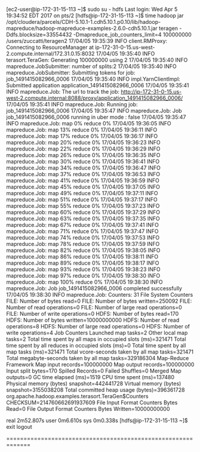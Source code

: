 [ec2-user@ip-172-31-15-113 ~]$ sudo su - hdfs
Last login: Wed Apr  5 19:34:52 EDT 2017 on pts/2
[hdfs@ip-172-31-15-113 ~]$ time hadoop jar /opt/cloudera/parcels/CDH-5.10.1-1.cdh5.10.1.p0.10/lib/hadoop-mapreduce/hadoop-mapreduce-examples-2.6.0-cdh5.10.1.jar teragen -Ddfs.blocksize=33554432 -Dmapreduce_job_counters_limit=4  100000000 /users/zuccatti/teragen2
17/04/05 19:35:39 INFO client.RMProxy: Connecting to ResourceManager at ip-172-31-0-15.us-west-2.compute.internal/172.31.0.15:8032
17/04/05 19:35:40 INFO terasort.TeraGen: Generating 100000000 using 2
17/04/05 19:35:40 INFO mapreduce.JobSubmitter: number of splits:2
17/04/05 19:35:40 INFO mapreduce.JobSubmitter: Submitting tokens for job: job_1491415082966_0006
17/04/05 19:35:40 INFO impl.YarnClientImpl: Submitted application application_1491415082966_0006
17/04/05 19:35:41 INFO mapreduce.Job: The url to track the job: http://ip-172-31-0-15.us-west-2.compute.internal:8088/proxy/application_1491415082966_0006/
17/04/05 19:35:41 INFO mapreduce.Job: Running job: job_1491415082966_0006
17/04/05 19:35:47 INFO mapreduce.Job: Job job_1491415082966_0006 running in uber mode : false
17/04/05 19:35:47 INFO mapreduce.Job:  map 0% reduce 0%
17/04/05 19:36:05 INFO mapreduce.Job:  map 13% reduce 0%
17/04/05 19:36:11 INFO mapreduce.Job:  map 17% reduce 0%
17/04/05 19:36:17 INFO mapreduce.Job:  map 20% reduce 0%
17/04/05 19:36:23 INFO mapreduce.Job:  map 22% reduce 0%
17/04/05 19:36:29 INFO mapreduce.Job:  map 26% reduce 0%
17/04/05 19:36:35 INFO mapreduce.Job:  map 30% reduce 0%
17/04/05 19:36:41 INFO mapreduce.Job:  map 34% reduce 0%
17/04/05 19:36:47 INFO mapreduce.Job:  map 37% reduce 0%
17/04/05 19:36:53 INFO mapreduce.Job:  map 41% reduce 0%
17/04/05 19:36:59 INFO mapreduce.Job:  map 45% reduce 0%
17/04/05 19:37:05 INFO mapreduce.Job:  map 49% reduce 0%
17/04/05 19:37:11 INFO mapreduce.Job:  map 51% reduce 0%
17/04/05 19:37:17 INFO mapreduce.Job:  map 55% reduce 0%
17/04/05 19:37:23 INFO mapreduce.Job:  map 60% reduce 0%
17/04/05 19:37:29 INFO mapreduce.Job:  map 63% reduce 0%
17/04/05 19:37:35 INFO mapreduce.Job:  map 67% reduce 0%
17/04/05 19:37:41 INFO mapreduce.Job:  map 71% reduce 0%
17/04/05 19:37:47 INFO mapreduce.Job:  map 74% reduce 0%
17/04/05 19:37:53 INFO mapreduce.Job:  map 78% reduce 0%
17/04/05 19:37:59 INFO mapreduce.Job:  map 82% reduce 0%
17/04/05 19:38:05 INFO mapreduce.Job:  map 86% reduce 0%
17/04/05 19:38:11 INFO mapreduce.Job:  map 89% reduce 0%
17/04/05 19:38:17 INFO mapreduce.Job:  map 93% reduce 0%
17/04/05 19:38:23 INFO mapreduce.Job:  map 97% reduce 0%
17/04/05 19:38:30 INFO mapreduce.Job:  map 100% reduce 0%
17/04/05 19:38:30 INFO mapreduce.Job: Job job_1491415082966_0006 completed successfully
17/04/05 19:38:30 INFO mapreduce.Job: Counters: 31
        File System Counters
                FILE: Number of bytes read=0
                FILE: Number of bytes written=250092
                FILE: Number of read operations=0
                FILE: Number of large read operations=0
                FILE: Number of write operations=0
                HDFS: Number of bytes read=170
                HDFS: Number of bytes written=10000000000
                HDFS: Number of read operations=8
                HDFS: Number of large read operations=0
                HDFS: Number of write operations=4
        Job Counters
                Launched map tasks=2
                Other local map tasks=2
                Total time spent by all maps in occupied slots (ms)=321471
                Total time spent by all reduces in occupied slots (ms)=0
                Total time spent by all map tasks (ms)=321471
                Total vcore-seconds taken by all map tasks=321471
                Total megabyte-seconds taken by all map tasks=329186304
        Map-Reduce Framework
                Map input records=100000000
                Map output records=100000000
                Input split bytes=170
                Spilled Records=0
                Failed Shuffles=0
                Merged Map outputs=0
                GC time elapsed (ms)=1519
                CPU time spent (ms)=137480
                Physical memory (bytes) snapshot=442441728
                Virtual memory (bytes) snapshot=3155038208
                Total committed heap usage (bytes)=396361728
        org.apache.hadoop.examples.terasort.TeraGen$Counters
                CHECKSUM=214760662691937609
        File Input Format Counters
                Bytes Read=0
        File Output Format Counters
                Bytes Written=10000000000

real    2m52.807s
user    0m6.610s
sys     0m0.338s
[hdfs@ip-172-31-15-113 ~]$ exit
logout

=============================================================

